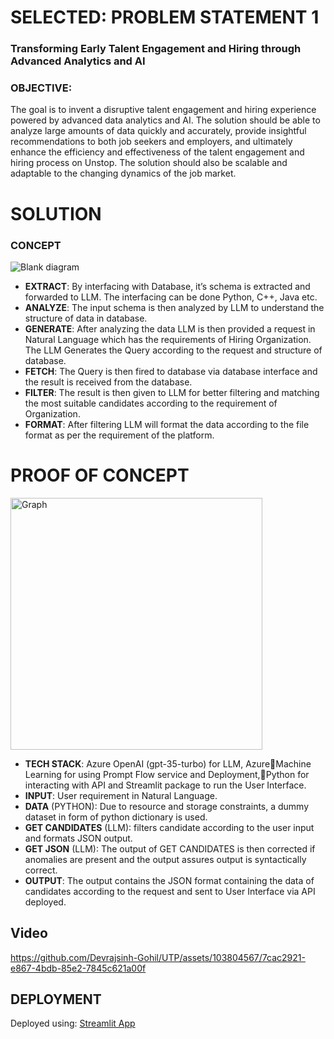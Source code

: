 # SELECTED: PROBLEM STATEMENT 1
### Transforming Early Talent Engagement and Hiring through Advanced Analytics and AI
### OBJECTIVE:
The goal is to invent a disruptive talent engagement and hiring experience powered by advanced data analytics and AI. The solution should be able to analyze large amounts of data quickly and accurately, provide insightful recommendations to both job seekers and employers, and ultimately enhance the efficiency and effectiveness of the talent engagement and hiring process on Unstop. The solution should also be scalable and adaptable to the changing dynamics of the job market.

# SOLUTION

### CONCEPT
![Blank diagram](https://github.com/Devrajsinh-Gohil/UTP/assets/103804567/6f510d23-4781-4510-a0f1-bf678fafa84d)

- **EXTRACT**: By interfacing with Database, it’s schema is extracted and forwarded to LLM. The interfacing can be done Python, C++, Java etc.
- **ANALYZE**: The input schema is then analyzed by LLM to understand the structure of data in database.
- **GENERATE**: After analyzing the data LLM is then provided a  request in Natural Language which has the requirements of Hiring Organization. The LLM Generates the Query according to the request and structure of database.
- **FETCH**: The Query is then fired to database via database interface and the result is received from the database.
- **FILTER**: The result is then given to LLM for better filtering and matching the most suitable candidates according to the requirement of Organization.
- **FORMAT**: After filtering LLM will format the data according to the file format as per the requirement of the platform.

# PROOF OF CONCEPT
<img width="403" alt="Graph" src="https://github.com/Devrajsinh-Gohil/UTP/assets/103804567/61092f20-7084-46e3-9b66-637243534a9c">

- **TECH STACK**: Azure OpenAI (gpt-35-turbo) for LLM, AzureMachine Learning for using Prompt Flow service and Deployment,Python for interacting with API and Streamlit package to run the User Interface.
- **INPUT**: User requirement in Natural Language.
- **DATA** (PYTHON): Due to resource and storage constraints, a dummy dataset in form of python dictionary is used.
- **GET CANDIDATES** (LLM): filters candidate according to the user input and formats JSON output.
- **GET JSON** (LLM): The output of GET CANDIDATES is then corrected if anomalies are present and the output assures output is syntactically correct.
- **OUTPUT**: The output contains the JSON format containing the data of candidates according to the request and sent to User Interface via API deployed.

## Video
https://github.com/Devrajsinh-Gohil/UTP/assets/103804567/7cac2921-e867-4bdb-85e2-7845c621a00f


## DEPLOYMENT
Deployed using: [Streamlit App](https://utp-pstmt1-poc.streamlit.app/)
